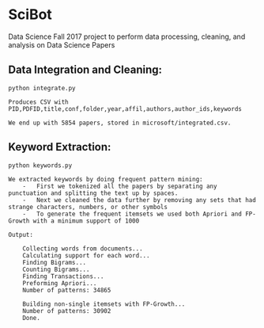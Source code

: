 # SciBot
Data Science Fall 2017 project to perform data processing, cleaning, and analysis on Data Science Papers

Data Integration and Cleaning:
------------------------------
    python integrate.py
	
	Produces CSV with PID,PDFID,title,conf,folder,year,affil,authors,author_ids,keywords
	
	We end up with 5854 papers, stored in microsoft/integrated.csv.

Keyword Extraction:
-------------------
	python keywords.py
	
	We extracted keywords by doing frequent pattern mining:
		-	First we tokenized all the papers by separating any punctuation and splitting the text up by spaces.
		-	Next we cleaned the data further by removing any sets that had strange characters, numbers, or other symbols
		-	To generate the frequent itemsets we used both Apriori and FP-Growth with a minimum support of 1000
		
	Output:
	
		Collecting words from documents...
		Calculating support for each word...
		Finding Bigrams...
		Counting Bigrams...
		Finding Transactions...
		Preforming Apriori...
		Number of patterns: 34865
		
		Building non-single itemsets with FP-Growth...
		Number of patterns: 30902
		Done.